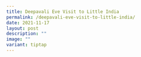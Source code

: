 ```yaml
---
title: Deepavali Eve Visit to Little India
permalink: /deepavali-eve-visit-to-little-india/
date: 2021-11-17
layout: post
description: ""
image: ""
variant: tiptap
---
```

